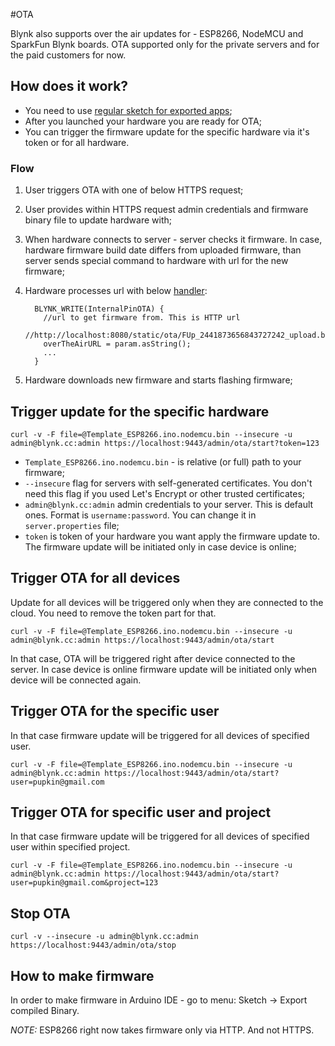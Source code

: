 #OTA

Blynk also supports over the air updates for - ESP8266, NodeMCU and SparkFun Blynk boards. OTA supported only 
for the private servers and for the paid customers for now.

## How does it work?

 - You need to use [regular sketch for exported apps](https://github.com/blynkkk/blynk-library/tree/master/examples/Export_Demo/Template_ESP8266);
 - After you launched your hardware you are ready for OTA;
 - You can trigger the firmware update for the specific hardware via it's token or for all hardware.
 
### Flow 
  
 1. User triggers OTA with one of below HTTPS request;
 2. User provides within HTTPS request admin credentials and firmware binary file to update hardware with;
 3. When hardware connects to server - server checks it firmware. In case, hardware firmware build date differs from 
 uploaded firmware, than server sends special command to hardware with url for the new firmware;
 4. Hardware processes url with below [handler](https://github.com/blynkkk/blynk-library/blob/master/examples/Export_Demo/Template_ESP8266/OTA.h#L28): 
    ```
      BLYNK_WRITE(InternalPinOTA) {
        //url to get firmware from. This is HTTP url
        //http://localhost:8080/static/ota/FUp_2441873656843727242_upload.bin
        overTheAirURL = param.asString();
        ...
      }
    ```
    
  5. Hardware downloads new firmware and starts flashing firmware;  

## Trigger update for the specific hardware

```
curl -v -F file=@Template_ESP8266.ino.nodemcu.bin --insecure -u admin@blynk.cc:admin https://localhost:9443/admin/ota/start?token=123
```

 - ```Template_ESP8266.ino.nodemcu.bin``` - is relative (or full) path to your firmware;
 - ```--insecure``` flag for servers with self-generated certificates. You don't need this flag if you used Let's Encrypt or other trusted certificates;
 - ```admin@blynk.cc:admin``` admin credentials to your server. This is default ones. Format is ```username:password```. You can change it in ```server.properties``` file;
 - ```token``` is token of your hardware you want apply the firmware update to. The firmware update will be initiated only in case device is online;

## Trigger OTA for all devices
 
Update for all devices will be triggered only when they are connected to the cloud. You need to remove the token part for that.

```
curl -v -F file=@Template_ESP8266.ino.nodemcu.bin --insecure -u admin@blynk.cc:admin https://localhost:9443/admin/ota/start
```

In that case, OTA will be triggered right after device connected to the server. In case device is online firmware update 
will be initiated only when device will be connected again.

## Trigger OTA for the specific user

In that case firmware update will be triggered for all devices of specified user. 

```
curl -v -F file=@Template_ESP8266.ino.nodemcu.bin --insecure -u admin@blynk.cc:admin https://localhost:9443/admin/ota/start?user=pupkin@gmail.com
```

## Trigger OTA for specific user and project

In that case firmware update will be triggered for all devices of specified user within specified project. 

```
curl -v -F file=@Template_ESP8266.ino.nodemcu.bin --insecure -u admin@blynk.cc:admin https://localhost:9443/admin/ota/start?user=pupkin@gmail.com&project=123
```

## Stop OTA

```
curl -v --insecure -u admin@blynk.cc:admin https://localhost:9443/admin/ota/stop
```

## How to make firmware

In order to make firmware in Arduino IDE - go to menu: Sketch -> Export compiled Binary.


*NOTE:* ESP8266 right now takes firmware only via HTTP. And not HTTPS.